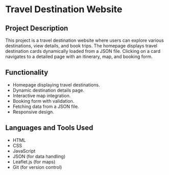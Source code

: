 # Travel Destination Website

## Project Description
This project is a travel destination website where users can explore various destinations, view details, and book trips. The homepage displays travel destination cards dynamically loaded from a JSON file. Clicking on a card navigates to a detailed page with an itinerary, map, and booking form.

## Functionality
- Homepage displaying travel destinations.
- Dynamic destination details page.
- Interactive map integration.
- Booking form with validation.
- Fetching data from a JSON file.
- Responsive design.

## Languages and Tools Used
- HTML
- CSS
- JavaScript
- JSON (for data handling)
- Leaflet.js (for maps)
- Git (for version control)
